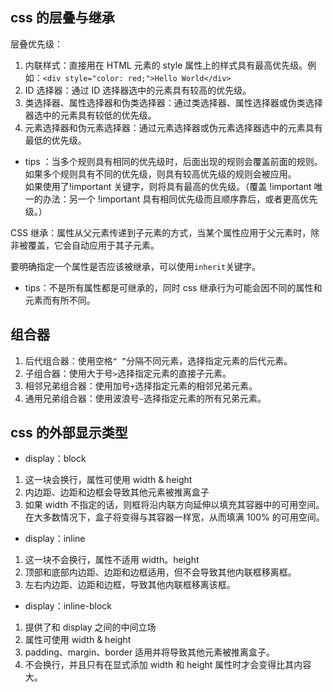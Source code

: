## css 的层叠与继承

层叠优先级：

1. 内联样式：直接用在 HTML 元素的 style 属性上的样式具有最高优先级。例如：`<div style="color: red;">Hello World</div>`
2. ID 选择器：通过 ID 选择器选中的元素具有较高的优先级。
3. 类选择器、属性选择器和伪类选择器：通过类选择器、属性选择器或伪类选择器选中的元素具有较低的优先级。
4. 元素选择器和伪元素选择器：通过元素选择器或伪元素选择器选中的元素具有最低的优先级。

-   tips ：当多个规则具有相同的优先级时，后面出现的规则会覆盖前面的规则。如果多个规则具有不同的优先级，则具有较高优先级的规则会被应用。  
     如果使用了!important 关键字，则将具有最高的优先级。（覆盖 !important 唯一的办法：另一个 !important 具有相同优先级而且顺序靠后，或者更高优先级。）

CSS 继承：属性从父元素传递到子元素的方式，当某个属性应用于父元素时，除非被覆盖，它会自动应用于其子元素。

要明确指定一个属性是否应该被继承，可以使用`inherit`关键字。

-   tips：不是所有属性都是可继承的，同时 css 继承行为可能会因不同的属性和元素而有所不同。

## 组合器

1. 后代组合器：使用空格`“ ”`分隔不同元素，选择指定元素的后代元素。
2. 子组合器：使用大于号`>`选择指定元素的直接子元素。
3. 相邻兄弟组合器：使用加号`+`选择指定元素的相邻兄弟元素。
4. 通用兄弟组合器：使用波浪号`~`选择指定元素的所有兄弟元素。

## css 的外部显示类型

-   display：block

1. 这一块会换行，属性可使用 width & height
2. 内边距、边距和边框会导致其他元素被推离盒子
3. 如果 width 不指定的话，则框将沿内联方向延伸以填充其容器中的可用空间。在大多数情况下，盒子将变得与其容器一样宽，从而填满 100% 的可用空间。

-   display：inline

1. 这一块不会换行，属性不适用 width。height
2. 顶部和底部内边距、边距和边框适用，但不会导致其他内联框移离框。
3. 左右内边距、边距和边框，导致其他内联框移离该框。

-   display：inline-block

1. 提供了和 display 之间的中间立场
2. 属性可使用 width & height
3. padding、margin、border 适用并将导致其他元素被推离盒子。
4. 不会换行，并且只有在显式添加 width 和 height 属性时才会变得比其内容大。
